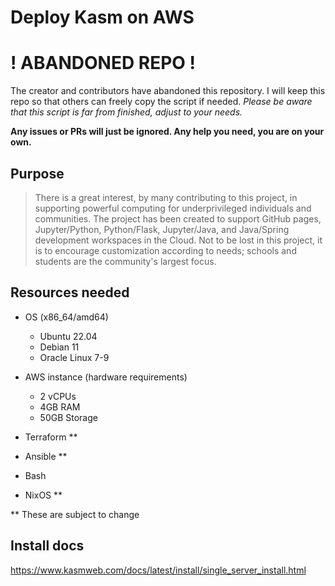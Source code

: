 # Deploy Kasm on AWS

# ! ABANDONED REPO !

The creator and contributors have abandoned this repository. I will keep this repo so that others can freely copy the script if needed. *Please be aware that this script is far from finished, adjust to your needs.*

__Any issues or PRs will just be ignored. Any help you need, you are on your own.__

## Purpose

> There is a great interest, by many contributing to this project, in supporting powerful computing for underprivileged individuals and communities.  The project has been created to support GitHub pages, Jupyter/Python, Python/Flask, Jupyter/Java, and Java/Spring development workspaces in the Cloud.    Not to be lost in this project, it is to encourage customization according to needs; schools and students are the community's largest focus.    

## Resources needed

- OS (x86_64/amd64)
  - Ubuntu 22.04
  - Debian 11
  - Oracle Linux 7-9

- AWS instance (hardware requirements)
  - 2 vCPUs
  - 4GB RAM
  - 50GB Storage
- Terraform \**
- Ansible \**
- Bash
- NixOS \**

\** These are subject to change

## Install docs

https://www.kasmweb.com/docs/latest/install/single_server_install.html
